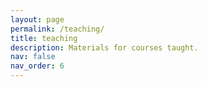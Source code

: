 ```yaml
---
layout: page
permalink: /teaching/
title: teaching
description: Materials for courses taught.
nav: false
nav_order: 6
---
```



